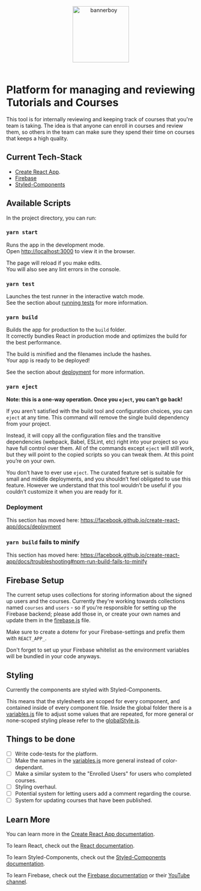 <div align="center">
  <a href="https://www.bannerboy.com">
    <img alt="bannerboy" src="http://bannerboy.com/img/icons/logo-stroke.svg" height="150px" />
  </a>
</div>

<br />

# Platform for managing and reviewing Tutorials and Courses

This tool is for internally reviewing and keeping track of courses that you're team is taking. The idea is that anyone can enroll in courses and review them, so others in the team can make sure they spend their time on courses that keeps a high quality.

## Current Tech-Stack

* [Create React App](https://github.com/facebook/create-react-app).
* [Firebase](https://firebase.google.com/)
* [Styled-Components](https://styled-components.com/)

## Available Scripts

In the project directory, you can run:

### `yarn start`

Runs the app in the development mode.<br />
Open [http://localhost:3000](http://localhost:3000) to view it in the browser.

The page will reload if you make edits.<br />
You will also see any lint errors in the console.

### `yarn test`

Launches the test runner in the interactive watch mode.<br />
See the section about [running tests](https://facebook.github.io/create-react-app/docs/running-tests) for more information.

### `yarn build`

Builds the app for production to the `build` folder.<br />
It correctly bundles React in production mode and optimizes the build for the best performance.

The build is minified and the filenames include the hashes.<br />
Your app is ready to be deployed!

See the section about [deployment](https://facebook.github.io/create-react-app/docs/deployment) for more information.

### `yarn eject`

**Note: this is a one-way operation. Once you `eject`, you can’t go back!**

If you aren’t satisfied with the build tool and configuration choices, you can `eject` at any time. This command will remove the single build dependency from your project.

Instead, it will copy all the configuration files and the transitive dependencies (webpack, Babel, ESLint, etc) right into your project so you have full control over them. All of the commands except `eject` will still work, but they will point to the copied scripts so you can tweak them. At this point you’re on your own.

You don’t have to ever use `eject`. The curated feature set is suitable for small and middle deployments, and you shouldn’t feel obligated to use this feature. However we understand that this tool wouldn’t be useful if you couldn’t customize it when you are ready for it.

### Deployment

This section has moved here: https://facebook.github.io/create-react-app/docs/deployment

### `yarn build` fails to minify

This section has moved here: https://facebook.github.io/create-react-app/docs/troubleshooting#npm-run-build-fails-to-minify

## Firebase Setup
The current setup uses collections for storing information about the signed up users and the courses. Currently they're working towards collections named `courses` and `users` - so if you're responsible for setting up the Firebase backend; please add those in, or create your own names and update them in the [firebase.js](src/components/Firebase/firebase.js) file.

Make sure to create a dotenv for your Firebase-settings and prefix them with `REACT_APP_`.

Don't forget to set up your Firebase whitelist as the environment variables will be bundled in your code anyways.

## Styling
Currently the components are styled with Styled-Components.

This means that the stylesheets are scoped for every component, and contained inside of every component file. Inside the global folder there is a [variables.js](src/components/global/variables.js) file to adjust some values that are repeated, for more general or none-scoped styling please refer to the [globalStyle.js](src/components/global/globalStyle.js).

## Things to be done
- [ ] Write code-tests for the platform.
- [ ] Make the names in the [variables.js](src/components/global/variables.js) more general instead of color-dependant.
- [ ] Make a similar system to the "Enrolled Users" for users who completed courses.
- [ ] Styling overhaul.
- [ ] Potential system for letting users add a comment regarding the course.
- [ ] System for updating courses that have been published.

## Learn More

You can learn more in the [Create React App documentation](https://facebook.github.io/create-react-app/docs/getting-started).

To learn React, check out the [React documentation](https://reactjs.org/).

To learn Styled-Components, check out the [Styled-Components documentation](https://styled-components.com/docs).

To learn Firebase, check out the [Firebase documentation](https://firebase.google.com/docs/reference/js) or their [YouTube channel](https://www.youtube.com/user/Firebase).
